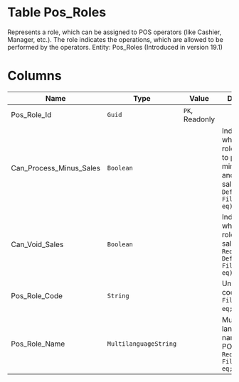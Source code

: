 # Table Pos_Roles

Represents a role, which can be assigned to POS operators (like Cashier, Manager, etc.). The role indicates the operations, which are allowed to be performed by the operators. Entity: Pos_Roles (Introduced in version 19.1)

# Columns

| Name | Type | Value | Description |
| - | - | - | --- |
|Pos_Role_Id|`Guid`|`PK`, Readonly||
|Can_Process_Minus_Sales|`Boolean`||Indicates whether the role is allowed to process minus (qty and/or value) sales. `Required` `Default(false)` `Filter(multi eq)` |
|Can_Void_Sales|`Boolean`||Indicates whether this role can void sales orders. `Required` `Default(false)` `Filter(multi eq)` |
|Pos_Role_Code|`String`||Unique role code. `Required` `Filter(multi eq;like)` `ORD` |
|Pos_Role_Name|`MultilanguageString`||Multi-language name of the POS role. `Required` `Filter(multi eq;like)` |
